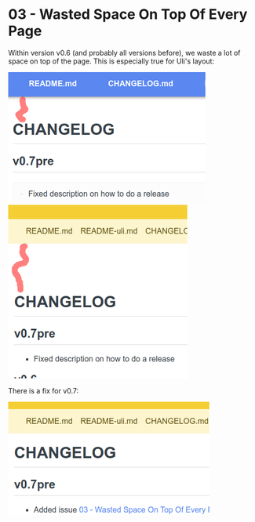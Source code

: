 03 - Wasted Space On Top Of Every Page
======================================

Within version v0.6 (and probably all versions before),
we waste a lot of space on top of the page. This is especially
true for Uli's layout:

![standard layout](standard-layout.png)   ![dp layout](dp-layout.png)

There is a fix for v0.7:

![fixed layout](fixed.png)
